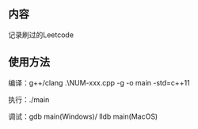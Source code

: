## 内容
记录刷过的Leetcode
## 使用方法
编译：g++/clang .\NUM-xxx.cpp -g -o main -std=c++11

执行：./main

调试：gdb main(Windows)/ lldb main(MacOS)

